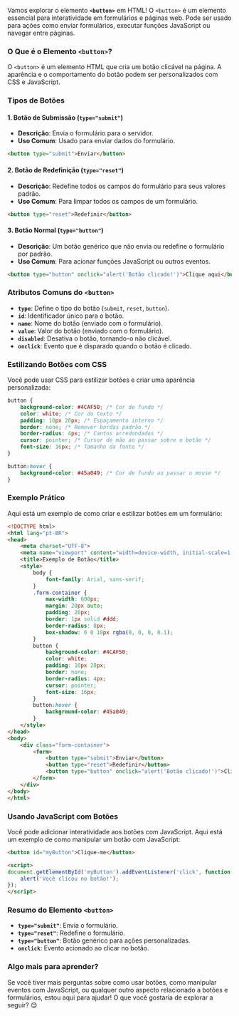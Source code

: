 Vamos explorar o elemento **`<button>`** em HTML! O `<button>` é um elemento essencial para interatividade em formulários e páginas web. Pode ser usado para ações como enviar formulários, executar funções JavaScript ou navegar entre páginas.

### O Que é o Elemento `<button>`?

O `<button>` é um elemento HTML que cria um botão clicável na página. A aparência e o comportamento do botão podem ser personalizados com CSS e JavaScript.

### Tipos de Botões

#### 1. **Botão de Submissão (`type="submit"`)**

- **Descrição**: Envia o formulário para o servidor.
- **Uso Comum**: Usado para enviar dados do formulário.

```html
<button type="submit">Enviar</button>
```

#### 2. **Botão de Redefinição (`type="reset"`)**

- **Descrição**: Redefine todos os campos do formulário para seus valores padrão.
- **Uso Comum**: Para limpar todos os campos de um formulário.

```html
<button type="reset">Redefinir</button>
```

#### 3. **Botão Normal (`type="button"`)**

- **Descrição**: Um botão genérico que não envia ou redefine o formulário por padrão.
- **Uso Comum**: Para acionar funções JavaScript ou outros eventos.

```html
<button type="button" onclick="alert('Botão clicado!')">Clique aqui</button>
```

### Atributos Comuns do `<button>`

- **`type`**: Define o tipo do botão (`submit`, `reset`, `button`).
- **`id`**: Identificador único para o botão.
- **`name`**: Nome do botão (enviado com o formulário).
- **`value`**: Valor do botão (enviado com o formulário).
- **`disabled`**: Desativa o botão, tornando-o não clicável.
- **`onclick`**: Evento que é disparado quando o botão é clicado.

### Estilizando Botões com CSS

Você pode usar CSS para estilizar botões e criar uma aparência personalizada:

```css
button {
    background-color: #4CAF50; /* Cor de fundo */
    color: white; /* Cor do texto */
    padding: 10px 20px; /* Espaçamento interno */
    border: none; /* Remover bordas padrão */
    border-radius: 4px; /* Cantos arredondados */
    cursor: pointer; /* Cursor de mão ao passar sobre o botão */
    font-size: 16px; /* Tamanho da fonte */
}

button:hover {
    background-color: #45a049; /* Cor de fundo ao passar o mouse */
}
```

### Exemplo Prático

Aqui está um exemplo de como criar e estilizar botões em um formulário:

```html
<!DOCTYPE html>
<html lang="pt-BR">
<head>
    <meta charset="UTF-8">
    <meta name="viewport" content="width=device-width, initial-scale=1.0">
    <title>Exemplo de Botão</title>
    <style>
        body {
            font-family: Arial, sans-serif;
        }
        .form-container {
            max-width: 600px;
            margin: 20px auto;
            padding: 20px;
            border: 1px solid #ddd;
            border-radius: 8px;
            box-shadow: 0 0 10px rgba(0, 0, 0, 0.1);
        }
        button {
            background-color: #4CAF50;
            color: white;
            padding: 10px 20px;
            border: none;
            border-radius: 4px;
            cursor: pointer;
            font-size: 16px;
        }
        button:hover {
            background-color: #45a049;
        }
    </style>
</head>
<body>
    <div class="form-container">
        <form>
            <button type="submit">Enviar</button>
            <button type="reset">Redefinir</button>
            <button type="button" onclick="alert('Botão clicado!')">Clique Aqui</button>
        </form>
    </div>
</body>
</html>
```

### Usando JavaScript com Botões

Você pode adicionar interatividade aos botões com JavaScript. Aqui está um exemplo de como manipular um botão com JavaScript:

```html
<button id="myButton">Clique-me</button>

<script>
document.getElementById('myButton').addEventListener('click', function() {
    alert('Você clicou no botão!');
});
</script>
```

### Resumo do Elemento `<button>`

- **`type="submit"`**: Envia o formulário.
- **`type="reset"`**: Redefine o formulário.
- **`type="button"`**: Botão genérico para ações personalizadas.
- **`onclick`**: Evento acionado ao clicar no botão.

### Algo mais para aprender?

Se você tiver mais perguntas sobre como usar botões, como manipular eventos com JavaScript, ou qualquer outro aspecto relacionado a botões e formulários, estou aqui para ajudar! O que você gostaria de explorar a seguir? 😊